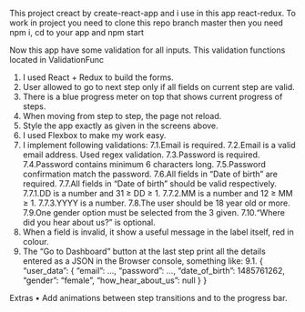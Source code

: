 This project creact by create-react-app and i use in this app react-redux.
To work in project you need to clone this repo branch master
then you need npm i, cd to your app and npm start

Now this app have some validation for all inputs.
This validation functions located in ValidationFunc

1. I used React + Redux to build the forms.
2. User allowed to go to next step only if all fields on current step are valid.
3. There is a blue progress meter on top that shows current progress of steps.
4. When moving from step to step, the page not reload.
5. Style the app exactly as given in the screens above.
6. I used Flexbox to make my work easy.
7. I implement following validations:
   7.1.Email is required.
   7.2.Email is a valid email address. Used regex validation.
   7.3.Password is required.
   7.4.Password contains minimum 6 characters long.
   7.5.Password confirmation match the password.
   7.6.All fields in “Date of birth” are required.
   7.7.All fields in “Date of birth” should be valid respectively.
   7.7.1.DD is a number and 31 ≥ DD ≥ 1.
   7.7.2.MM is a number and 12 ≥ MM ≥ 1.
   7.7.3.YYYY is a number.
   7.8.The user should be 18 year old or more.
   7.9.One gender option must be selected from the 3 given.
   7.10.“Where did you hear about us?” is optional.
8. When a field is invalid, it show a useful message in the label itself, red in colour.
9. The “Go to Dashboard” button at the last step print all the details entered as a JSON in
   the Browser console, something like:
   9.1. { “user_data”: { “email”: ..., “password”: ..., “date_of_birth”: 1485761262,
   “gender”: “female”, “how_hear_about_us”: null } }

Extras
   • Add animations between step transitions and to the progress bar.
